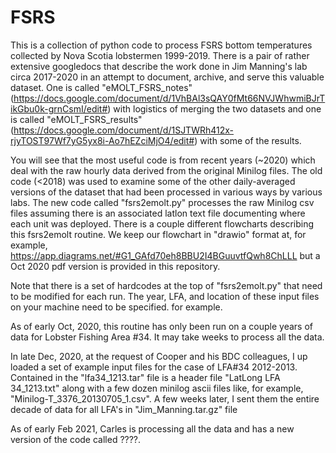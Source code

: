 # FSRS
This is a collection of python code to process FSRS bottom temperatures collected by Nova Scotia lobstermen 1999-2019.
There is a pair of rather extensive googledocs that describe the work done in Jim Manning's lab circa 2017-2020 in an attempt to document, archive, and serve this valuable dataset.
One is called "eMOLT_FSRS_notes" (https://docs.google.com/document/d/1VhBAl3sQAY0fMt66NVJWhwmiBJrTikGbu0k-grnCsmI/edit#) with logistics of merging the two datasets and one is called "eMOLT_FSRS_results"
(https://docs.google.com/document/d/1SJTWRh412x-rjyTOST97Wf7yG5yx8i-Ao7hEZciMjO4/edit#) with some of the results.

You will see that the most useful code is from recent years (~2020) which deal with the raw hourly data derived from the original Minilog files.
The old code (<2018) was used to examine some of the other daily-averaged versions of the dataset that had been processed in various ways by various labs.
The new code called "fsrs2emolt.py" processes the raw Minilog csv files assuming there is an associated latlon text file documenting where each unit was deployed.
There is a couple different flowcharts describing this fsrs2emolt routine. We keep our flowchart in "drawio" format at, for example, https://app.diagrams.net/#G1_GAfd70eh8BBU2I4BGuuvtfQwh8ChLLL but a Oct 2020 pdf version is provided in this repository.

Note that there is a set of hardcodes at the top of "fsrs2emolt.py" that need to be modified for each run.  The year,  LFA, and location of these input files on your machine need to be specified. for example.

As of early Oct, 2020, this routine has only been run on a couple years of data for Lobster Fishing Area #34. It may take weeks to process all the data.

In late Dec, 2020, at the request of Cooper and his BDC colleagues, I up loaded a set of example input files for the case of LFA#34 2012-2013.  Contained in the "lfa34_1213.tar" file is a header file "LatLong LFA 34_1213.txt" along with a few dozen minilog ascii files like, for example, "Minilog-T_3376_20130705_1.csv".  A few weeks later, I sent them the entire decade of data for all LFA's in "Jim_Manning.tar.gz" file

As of early Feb 2021, Carles is processing all the data and has a new version of the code called ????. 

